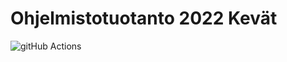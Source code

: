 # Ohjelmistotuotanto 2022 Kevät

![gitHub Actions](https://github.com/Maunaator/ohtu-2022-viikko1/workflows/CI/badge.svg)
